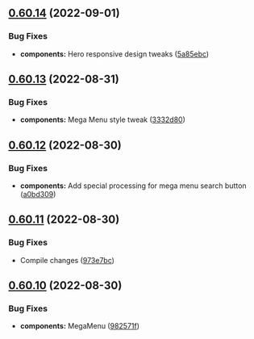 ## [0.60.14](https://github.com/jacecotton/tcds/compare/v0.60.13...v0.60.14) (2022-09-01)


### Bug Fixes

* **components:** Hero responsive design tweaks ([5a85ebc](https://github.com/jacecotton/tcds/commit/5a85ebc0705e950cc7b50a93afbb9b98e2d11b2a))



## [0.60.13](https://github.com/jacecotton/tcds/compare/v0.60.12...v0.60.13) (2022-08-31)


### Bug Fixes

* **components:** Mega Menu style tweak ([3332d80](https://github.com/jacecotton/tcds/commit/3332d803e61b802d00411c12dcf461a3925cd55c))



## [0.60.12](https://github.com/jacecotton/tcds/compare/v0.60.11...v0.60.12) (2022-08-30)


### Bug Fixes

* **components:** Add special processing for mega menu search button ([a0bd309](https://github.com/jacecotton/tcds/commit/a0bd3090dfc8b69b756d984c9f256eda3fc5548a))



## [0.60.11](https://github.com/jacecotton/tcds/compare/v0.60.10...v0.60.11) (2022-08-30)


### Bug Fixes

* Compile changes ([973e7bc](https://github.com/jacecotton/tcds/commit/973e7bca796b0eadb8f200345b2b7f3f88b23e57))



## [0.60.10](https://github.com/jacecotton/tcds/compare/v0.60.9...v0.60.10) (2022-08-30)


### Bug Fixes

* **components:** MegaMenu ([982571f](https://github.com/jacecotton/tcds/commit/982571fa63b6c4775badedbc5dd710f979db9123))



